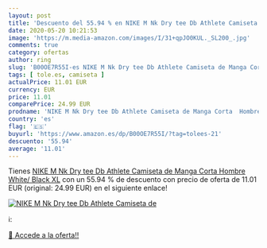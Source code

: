 ```yaml
---
layout: post
title: 'Descuento del 55.94 % en NIKE M Nk Dry tee Db Athlete Camiseta de'
date: 2020-05-20 10:21:53
image: 'https://m.media-amazon.com/images/I/31+qpJO0KUL._SL200_.jpg'
comments: true
category: ofertas
author: ring
slug: 'B00OE7R55I-es NIKE M Nk Dry tee Db Athlete Camiseta de Manga Corta...'
tags: [ tole.es, camiseta ]
actualPrice: 11.01 EUR
currency: EUR
price: 11.01
comparePrice: 24.99 EUR
prodname: 'NIKE M Nk Dry tee Db Athlete Camiseta de Manga Corta  Hombre  White/ Black   XL'
country: 'es'
flag: '🇪🇸'
buyurl: 'https://www.amazon.es/dp/B00OE7R55I/?tag=tolees-21'
descuento: '55.94'
average: '11.01'
---
```


Tienes [NIKE M Nk Dry tee Db Athlete Camiseta de Manga Corta  Hombre  White/ Black   XL](https://www.amazon.es/dp/B00OE7R55I/?tag=tolees-21) con un 55.94 % de descuento con precio de oferta de 11.01 EUR (original: 24.99 EUR) en el siguiente enlace!

[![NIKE M Nk Dry tee Db Athlete Camiseta de](https://m.media-amazon.com/images/I/31+qpJO0KUL._SL200_.jpg)](https://www.amazon.es/dp/B00OE7R55I/?tag=tolees-21)

ℹ️:


[🛒 Accede a la oferta!!](https://www.amazon.es/dp/B00OE7R55I/?tag=tolees-21)

